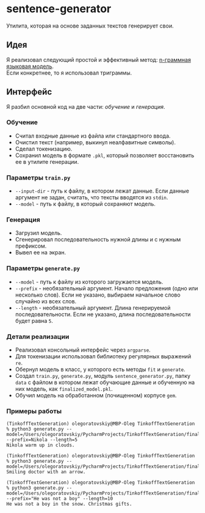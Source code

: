 # sentence-generator
Утилита, которая на основе заданных текстов генерирует свои.

## Идея
Я реализовал следующий простой и эффективный метод: [n-граммная языковая модель](https://ru.wikipedia.org/wiki/N-грамма).  
Если конкретнее, то я использовал триграммы.

## Интерфейс
Я разбил основной код на две части: *обучение* и *генерация*.  

### Обучение
- Считал входные данные из файла или стандартного ввода.
- Очистил текст (например, выкинул неалфавитные символы).
- Сделал токенизацию.
- Сохранил модель в формате `.pkl`, который позволяет восстановить ее в утилите генерации.

### Параметры `train.py`
- `--input-dir` - путь к файлу, в котором лежат данные. Если данные аргумент не задан, считать, что тексты вводятся из `stdin`.
- `--model` - путь к файлу, в который сохраняют модель.

### Генерация
- Загрузил модель.
- Сгенерировал последовательность нужной длины и с нужным префиксом.
- Вывел ее на экран.

### Параметры `generate.py`
- `--model` - путь к файлу из которого загружается модель.
- `--prefix` - необязательный аргумент. Начало предложения (одно или несколько слов). Если не указано, выбираем начальное слово случайно из всех слов.
- `--length` - необязательный аргумент. Длина генерируемой последовательности. Если не указано, длина последовательности будет равна `5`.

### Детали реализации
- Реализовал консольный интерфейс через `argparse`.
- Для токенизации использовал библиотеку регулярных выражений `re`.
- Обернул модель в класс, у которого есть методы `fit` и `generate`.
- Создал `train.py`, `generate.py`, модуль `sentence_generator.py`, папку `data` с файлом в котором лежат обучающие данные и обученную на них модель, как `finalized_model.pkl`.
- Обучил модель на обработанном (почищенном) корпусе `gem`.

### Примеры работы
```console
(TinkoffTextGeneration) olegoratovskiy@MBP-Oleg TinkoffTextGeneration % python3 generate.py --model=/Users/olegoratovskiy/PycharmProjects/TinkoffTextGeneration/finalized_model.pkl --prefix=Nikola --length=5
Nikola warm up in clouds.

(TinkoffTextGeneration) olegoratovskiy@MBP-Oleg TinkoffTextGeneration % python3 generate.py --model=/Users/olegoratovskiy/PycharmProjects/TinkoffTextGeneration/finalized_model.pkl
Smiling doctor with an arrow.

(TinkoffTextGeneration) olegoratovskiy@MBP-Oleg TinkoffTextGeneration % python3 generate.py --model=/Users/olegoratovskiy/PycharmProjects/TinkoffTextGeneration/finalized_model.pkl --prefix="He was not a boy" --length=10
He was not a boy in the snow. Christmas gifts.

```
